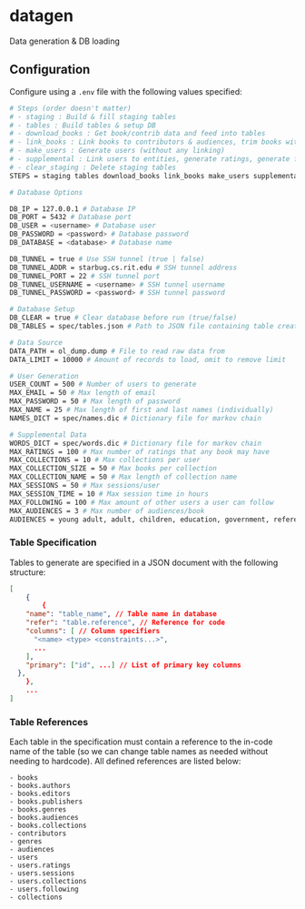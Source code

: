 # datagen
Data generation &amp; DB loading

## Configuration

Configure using a `.env` file with the following values specified:

```bash
# Steps (order doesn't matter)
# - staging : Build & fill staging tables
# - tables : Build tables & setup DB
# - download_books : Get book/contrib data and feed into tables
# - link_books : Link books to contributors & audiences, trim books without authors and authors without books
# - make_users : Generate users (without any linking)
# - supplemental : Link users to entities, generate ratings, generate follows, generate sessions, etc
# - clear_staging : Delete staging tables
STEPS = staging tables download_books link_books make_users supplemental clear_staging

# Database Options

DB_IP = 127.0.0.1 # Database IP
DB_PORT = 5432 # Database port
DB_USER = <username> # Database user
DB_PASSWORD = <password> # Database password
DB_DATABASE = <database> # Database name

DB_TUNNEL = true # Use SSH tunnel (true | false)
DB_TUNNEL_ADDR = starbug.cs.rit.edu # SSH tunnel address
DB_TUNNEL_PORT = 22 # SSH tunnel port
DB_TUNNEL_USERNAME = <username> # SSH tunnel username
DB_TUNNEL_PASSWORD = <password> # SSH tunnel password

# Database Setup
DB_CLEAR = true # Clear database before run (true/false)
DB_TABLES = spec/tables.json # Path to JSON file containing table creation commands (see next section)

# Data Source
DATA_PATH = ol_dump.dump # File to read raw data from
DATA_LIMIT = 10000 # Amount of records to load, omit to remove limit

# User Generation
USER_COUNT = 500 # Number of users to generate
MAX_EMAIL = 50 # Max length of email
MAX_PASSWORD = 50 # Max length of password
MAX_NAME = 25 # Max length of first and last names (individually)
NAMES_DICT = spec/names.dic # Dictionary file for markov chain

# Supplemental Data
WORDS_DICT = spec/words.dic # Dictionary file for markov chain
MAX_RATINGS = 100 # Max number of ratings that any book may have
MAX_COLLECTIONS = 10 # Max collections per user
MAX_COLLECTION_SIZE = 50 # Max books per collection
MAX_COLLECTION_NAME = 50 # Max length of collection name
MAX_SESSIONS = 50 # Max sessions/user
MAX_SESSION_TIME = 10 # Max session time in hours
MAX_FOLLOWING = 100 # Max amount of other users a user can follow
MAX_AUDIENCES = 3 # Max number of audiences/book
AUDIENCES = young adult, adult, children, education, government, reference # Comma-separated list of audience names
```

### Table Specification

Tables to generate are specified in a JSON document with the following structure:

```json
[
    {
        {
    "name": "table_name", // Table name in database
    "refer": "table.reference", // Reference for code
    "columns": [ // Column specifiers
      "<name> <type> <constraints...>",
      ...
    ],
    "primary": ["id", ...] // List of primary key columns
  },
    },
    ...
]
```

### Table References

Each table in the specification must contain a reference to the in-code name of the table (so we can change table names as needed without needing to hardcode). All defined references are listed below:

```
- books
- books.authors
- books.editors
- books.publishers
- books.genres
- books.audiences
- books.collections
- contributors
- genres
- audiences
- users
- users.ratings
- users.sessions
- users.collections
- users.following
- collections
```
